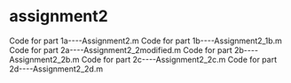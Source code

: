 # assignment2
Code for part 1a----Assignment2.m
Code for part 1b----Assignment2_1b.m
Code for part 2a----Assignment2_2modified.m
Code for part 2b----Assignment2_2b.m
Code for part 2c----Assignment2_2c.m
Code for part 2d----Assignment2_2d.m
